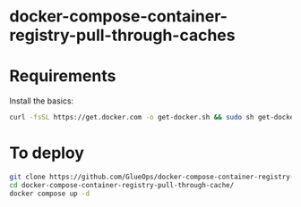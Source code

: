 # docker-compose-container-registry-pull-through-caches


# Requirements

Install the basics:
```bash
curl -fsSL https://get.docker.com -o get-docker.sh && sudo sh get-docker.sh && sudo apt-get update && sudo apt install tmux git -y && sudo apt-get clean
```



# To deploy

```bash
git clone https://github.com/GlueOps/docker-compose-container-registry-pull-through-caches.git
cd docker-compose-container-registry-pull-through-cache/
docker compose up -d
```
